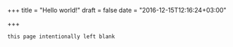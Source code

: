 +++
title = "Hello world!"
draft = false
date = "2016-12-15T12:16:24+03:00"

+++

`this page intentionally left blank`

 

